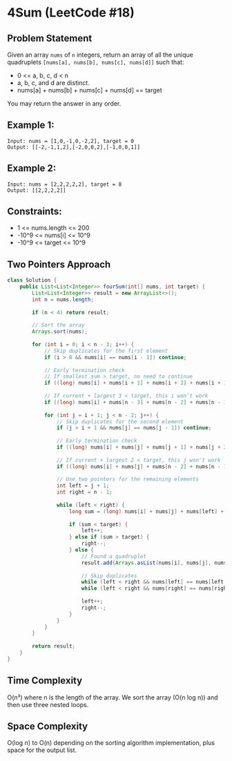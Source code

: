# 4Sum (LeetCode #18)

## Problem Statement
Given an array `nums` of `n` integers, return an array of all the unique quadruplets `[nums[a], nums[b], nums[c], nums[d]]` such that:
- 0 <= a, b, c, d < n
- a, b, c, and d are distinct.
- nums[a] + nums[b] + nums[c] + nums[d] == target

You may return the answer in any order.

## Example 1:
```
Input: nums = [1,0,-1,0,-2,2], target = 0
Output: [[-2,-1,1,2],[-2,0,0,2],[-1,0,0,1]]
```

## Example 2:
```
Input: nums = [2,2,2,2,2], target = 8
Output: [[2,2,2,2]]
```

## Constraints:
- 1 <= nums.length <= 200
- -10^9 <= nums[i] <= 10^9
- -10^9 <= target <= 10^9

## Two Pointers Approach
```java
class Solution {
    public List<List<Integer>> fourSum(int[] nums, int target) {
        List<List<Integer>> result = new ArrayList<>();
        int n = nums.length;
        
        if (n < 4) return result;
        
        // Sort the array
        Arrays.sort(nums);
        
        for (int i = 0; i < n - 3; i++) {
            // Skip duplicates for the first element
            if (i > 0 && nums[i] == nums[i - 1]) continue;
            
            // Early termination check
            // If smallest sum > target, no need to continue
            if ((long) nums[i] + nums[i + 1] + nums[i + 2] + nums[i + 3] > target) break;
            
            // If current + largest 3 < target, this i won't work
            if ((long) nums[i] + nums[n - 3] + nums[n - 2] + nums[n - 1] < target) continue;
            
            for (int j = i + 1; j < n - 2; j++) {
                // Skip duplicates for the second element
                if (j > i + 1 && nums[j] == nums[j - 1]) continue;
                
                // Early termination check
                if ((long) nums[i] + nums[j] + nums[j + 1] + nums[j + 2] > target) break;
                
                // If current + largest 2 < target, this j won't work
                if ((long) nums[i] + nums[j] + nums[n - 2] + nums[n - 1] < target) continue;
                
                // Use two pointers for the remaining elements
                int left = j + 1;
                int right = n - 1;
                
                while (left < right) {
                    long sum = (long) nums[i] + nums[j] + nums[left] + nums[right];
                    
                    if (sum < target) {
                        left++;
                    } else if (sum > target) {
                        right--;
                    } else {
                        // Found a quadruplet
                        result.add(Arrays.asList(nums[i], nums[j], nums[left], nums[right]));
                        
                        // Skip duplicates
                        while (left < right && nums[left] == nums[left + 1]) left++;
                        while (left < right && nums[right] == nums[right - 1]) right--;
                        
                        left++;
                        right--;
                    }
                }
            }
        }
        
        return result;
    }
}
```

## Time Complexity
O(n³) where n is the length of the array. We sort the array (O(n log n)) and then use three nested loops.

## Space Complexity
O(log n) to O(n) depending on the sorting algorithm implementation, plus space for the output list.